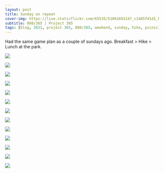 ```yaml
---
layout: post
title: Sunday on repeat
cover-img: https://live.staticflickr.com/65535/51061693147_c1405fd1d1_h.jpg
subtitle: 080/365 | Project 365
tags: [blog, 2021, project 365, 080/365, weekend, sunday, hike, picnic]
---
```

<style>
  .intro-header.big-img {
    background-position:center
  }
</style>
Had the same game plan as a couple of sundays ago. Breakfast &gt; Hike &gt; Lunch at the park.
<p class="post-img-wrap">
  <img src="https://live.staticflickr.com/65535/51060106506_cf102b41a5_h.jpg">
</p>
<p class="post-img-wrap">
  <img src="https://live.staticflickr.com/65535/51060130816_1f8312acc4_k.jpg">
</p>
<p class="post-img-wrap">
  <img src="https://live.staticflickr.com/65535/51060128436_98083b48df_h.jpg">
</p>
<p class="post-img-wrap">
  <img src="https://live.staticflickr.com/65535/51060129196_402abee3bf_h.jpg">
</p>
<p class="post-img-wrap">
  <img src="https://live.staticflickr.com/65535/51059409498_283fa8bdcd_h.jpg">
</p>
<p class="post-img-wrap">
  <img src="https://live.staticflickr.com/65535/51060478603_1b2e708a63_h.jpg">
</p>
<p class="post-img-wrap">
  <img src="https://live.staticflickr.com/65535/51061630936_dadec021b1_h.jpg">
</p>
<p class="post-img-wrap">
  <img src="https://live.staticflickr.com/65535/51061194676_e8bb332271_h.jpg">
</p>
<p class="post-img-wrap">
  <img src="https://live.staticflickr.com/65535/51061711217_6e282af1ea_h.jpg">
</p>
<p class="post-img-wrap">
  <img src="https://live.staticflickr.com/65535/51060913623_5a15783fd2_h.jpg">
</p>
<p class="post-img-wrap">
  <img src="https://live.staticflickr.com/65535/51061631536_6481717432_h.jpg">
</p>
<p class="post-img-wrap">
  <img src="https://live.staticflickr.com/65535/51061693417_70f3841271_h.jpg">
</p>
<p class="post-img-wrap">
  <img src="https://live.staticflickr.com/65535/51061631431_34baf81b82_h.jpg">
</p>
